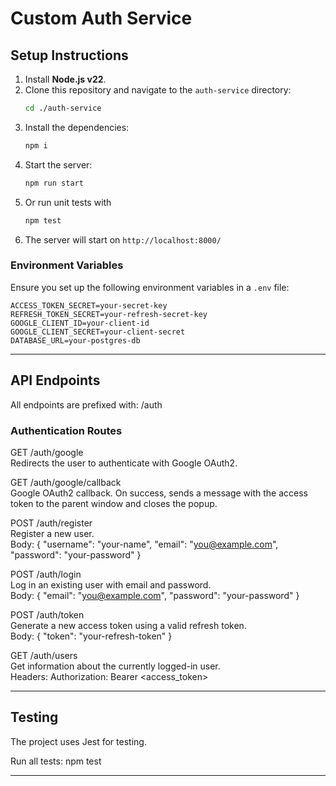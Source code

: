 # Custom Auth Service

## Setup Instructions

1. Install **Node.js v22**.
2. Clone this repository and navigate to the `auth-service` directory:
   ```bash
   cd ./auth-service
   ```
3. Install the dependencies:
   ```bash
   npm i
   ```
4. Start the server:
   ```bash
   npm run start
   ```
5. Or run unit tests with 
   ```bash
   npm test
   ```
6. The server will start on `http://localhost:8000/`

### Environment Variables
Ensure you set up the following environment variables in a `.env` file:

```plaintext
ACCESS_TOKEN_SECRET=your-secret-key
REFRESH_TOKEN_SECRET=your-refresh-secret-key
GOOGLE_CLIENT_ID=your-client-id
GOOGLE_CLIENT_SECRET=your-client-secret
DATABASE_URL=your-postgres-db
```

---

## API Endpoints

All endpoints are prefixed with: /auth

### Authentication Routes

GET /auth/google  
Redirects the user to authenticate with Google OAuth2.

GET /auth/google/callback  
Google OAuth2 callback. On success, sends a message with the access token to the parent window and closes the popup.

POST /auth/register  
Register a new user.  
Body:
{
  "username": "your-name",
  "email": "you@example.com",
  "password": "your-password"
}

POST /auth/login  
Log in an existing user with email and password.  
Body:
{
  "email": "you@example.com",
  "password": "your-password"
}

POST /auth/token  
Generate a new access token using a valid refresh token.  
Body:
{
  "token": "your-refresh-token"
}

GET /auth/users  
Get information about the currently logged-in user.  
Headers:
Authorization: Bearer <access_token>

---

## Testing

The project uses Jest for testing.

Run all tests:
npm test

---
